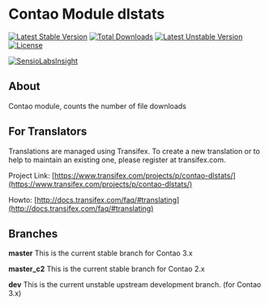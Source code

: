 Contao Module dlstats
=====================
[![Latest Stable Version](https://poser.pugx.org/bugbuster/dlstats/v/stable.svg)](https://packagist.org/packages/bugbuster/dlstats) [![Total Downloads](https://poser.pugx.org/bugbuster/dlstats/downloads.svg)](https://packagist.org/packages/bugbuster/dlstats) [![Latest Unstable Version](https://poser.pugx.org/bugbuster/dlstats/v/unstable.svg)](https://packagist.org/packages/bugbuster/dlstats) [![License](https://poser.pugx.org/bugbuster/dlstats/license.svg)](https://packagist.org/packages/bugbuster/dlstats)

[![SensioLabsInsight](https://insight.sensiolabs.com/projects/a1783611-1fc3-4040-a824-18de2d97c3ea/small.png)](https://insight.sensiolabs.com/projects/a1783611-1fc3-4040-a824-18de2d97c3ea)

## About

Contao module, counts the number of file downloads

## For Translators
Translations are managed using Transifex. To create a new translation or to help to maintain an existing one, please register at transifex.com.

Project Link: [https://www.transifex.com/projects/p/contao-dlstats/](https://www.transifex.com/projects/p/contao-dlstats/)

Howto: [http://docs.transifex.com/faq/#translating](http://docs.transifex.com/faq/#translating)

## Branches

**master** This is the current stable branch for Contao 3.x

**master_c2** This is the current stable branch for Contao 2.x

**dev** This is the current unstable upstream development branch. (for Contao 3.x)

